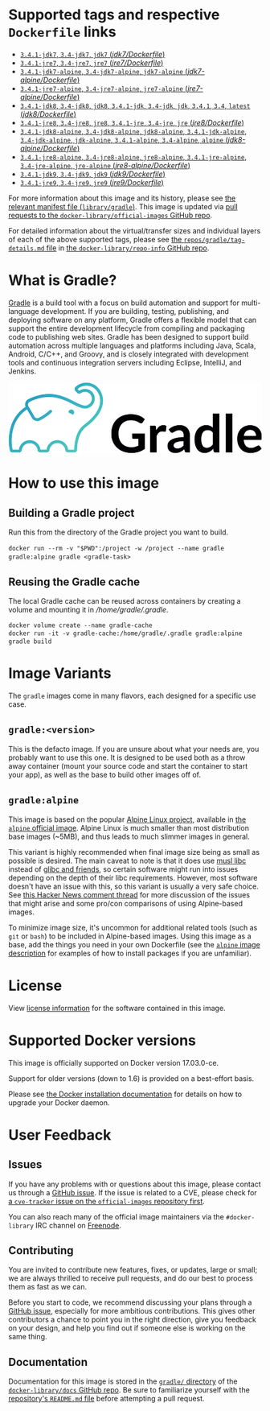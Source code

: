 <!--

********************************************************************************

WARNING:

    DO NOT EDIT "gradle/README.md"

    IT IS AUTO-GENERATED

    (from the other files in "gradle/" combined with a set of templates)

********************************************************************************

-->

# Supported tags and respective `Dockerfile` links

-	[`3.4.1-jdk7`, `3.4-jdk7`, `jdk7` (*jdk7/Dockerfile*)](https://github.com/keeganwitt/docker-gradle/blob/7318ecf2463dfb408c3a313a9755b932d5fb8376/jdk7/Dockerfile)
-	[`3.4.1-jre7`, `3.4-jre7`, `jre7` (*jre7/Dockerfile*)](https://github.com/keeganwitt/docker-gradle/blob/7318ecf2463dfb408c3a313a9755b932d5fb8376/jre7/Dockerfile)
-	[`3.4.1-jdk7-alpine`, `3.4-jdk7-alpine`, `jdk7-alpine` (*jdk7-alpine/Dockerfile*)](https://github.com/keeganwitt/docker-gradle/blob/7318ecf2463dfb408c3a313a9755b932d5fb8376/jdk7-alpine/Dockerfile)
-	[`3.4.1-jre7-alpine`, `3.4-jre7-alpine`, `jre7-alpine` (*jre7-alpine/Dockerfile*)](https://github.com/keeganwitt/docker-gradle/blob/7318ecf2463dfb408c3a313a9755b932d5fb8376/jre7-alpine/Dockerfile)
-	[`3.4.1-jdk8`, `3.4-jdk8`, `jdk8`, `3.4.1-jdk`, `3.4-jdk`, `jdk`, `3.4.1`, `3.4`, `latest` (*jdk8/Dockerfile*)](https://github.com/keeganwitt/docker-gradle/blob/7318ecf2463dfb408c3a313a9755b932d5fb8376/jdk8/Dockerfile)
-	[`3.4.1-jre8`, `3.4-jre8`, `jre8`, `3.4.1-jre`, `3.4-jre`, `jre` (*jre8/Dockerfile*)](https://github.com/keeganwitt/docker-gradle/blob/7318ecf2463dfb408c3a313a9755b932d5fb8376/jre8/Dockerfile)
-	[`3.4.1-jdk8-alpine`, `3.4-jdk8-alpine`, `jdk8-alpine`, `3.4.1-jdk-alpine`, `3.4-jdk-alpine`, `jdk-alpine`, `3.4.1-alpine`, `3.4-alpine`, `alpine` (*jdk8-alpine/Dockerfile*)](https://github.com/keeganwitt/docker-gradle/blob/7318ecf2463dfb408c3a313a9755b932d5fb8376/jdk8-alpine/Dockerfile)
-	[`3.4.1-jre8-alpine`, `3.4-jre8-alpine`, `jre8-alpine`, `3.4.1-jre-alpine`, `3.4-jre-alpine`, `jre-alpine` (*jre8-alpine/Dockerfile*)](https://github.com/keeganwitt/docker-gradle/blob/7318ecf2463dfb408c3a313a9755b932d5fb8376/jre8-alpine/Dockerfile)
-	[`3.4.1-jdk9`, `3.4-jdk9`, `jdk9` (*jdk9/Dockerfile*)](https://github.com/keeganwitt/docker-gradle/blob/7318ecf2463dfb408c3a313a9755b932d5fb8376/jdk9/Dockerfile)
-	[`3.4.1-jre9`, `3.4-jre9`, `jre9` (*jre9/Dockerfile*)](https://github.com/keeganwitt/docker-gradle/blob/7318ecf2463dfb408c3a313a9755b932d5fb8376/jre9/Dockerfile)

For more information about this image and its history, please see [the relevant manifest file (`library/gradle`)](https://github.com/docker-library/official-images/blob/master/library/gradle). This image is updated via [pull requests to the `docker-library/official-images` GitHub repo](https://github.com/docker-library/official-images/pulls?q=label%3Alibrary%2Fgradle).

For detailed information about the virtual/transfer sizes and individual layers of each of the above supported tags, please see [the `repos/gradle/tag-details.md` file](https://github.com/docker-library/repo-info/blob/master/repos/gradle/tag-details.md) in [the `docker-library/repo-info` GitHub repo](https://github.com/docker-library/repo-info).

# What is Gradle?

[Gradle](https://gradle.org/) is a build tool with a focus on build automation and support for multi-language development. If you are building, testing, publishing, and deploying software on any platform, Gradle offers a flexible model that can support the entire development lifecycle from compiling and packaging code to publishing web sites. Gradle has been designed to support build automation across multiple languages and platforms including Java, Scala, Android, C/C++, and Groovy, and is closely integrated with development tools and continuous integration servers including Eclipse, IntelliJ, and Jenkins.

![logo](https://raw.githubusercontent.com/docker-library/docs/c3d3ca6beed000f9ba6eabc98f3399158f520256/gradle/logo.png)

# How to use this image

## Building a Gradle project

Run this from the directory of the Gradle project you want to build.

`docker run --rm -v "$PWD":/project -w /project --name gradle gradle:alpine gradle <gradle-task>`

## Reusing the Gradle cache

The local Gradle cache can be reused across containers by creating a volume and mounting it in */home/gradle/.gradle*.

```console
docker volume create --name gradle-cache
docker run -it -v gradle-cache:/home/gradle/.gradle gradle:alpine gradle build
```

# Image Variants

The `gradle` images come in many flavors, each designed for a specific use case.

## `gradle:<version>`

This is the defacto image. If you are unsure about what your needs are, you probably want to use this one. It is designed to be used both as a throw away container (mount your source code and start the container to start your app), as well as the base to build other images off of.

## `gradle:alpine`

This image is based on the popular [Alpine Linux project](http://alpinelinux.org), available in [the `alpine` official image](https://hub.docker.com/_/alpine). Alpine Linux is much smaller than most distribution base images (~5MB), and thus leads to much slimmer images in general.

This variant is highly recommended when final image size being as small as possible is desired. The main caveat to note is that it does use [musl libc](http://www.musl-libc.org) instead of [glibc and friends](http://www.etalabs.net/compare_libcs.html), so certain software might run into issues depending on the depth of their libc requirements. However, most software doesn't have an issue with this, so this variant is usually a very safe choice. See [this Hacker News comment thread](https://news.ycombinator.com/item?id=10782897) for more discussion of the issues that might arise and some pro/con comparisons of using Alpine-based images.

To minimize image size, it's uncommon for additional related tools (such as `git` or `bash`) to be included in Alpine-based images. Using this image as a base, add the things you need in your own Dockerfile (see the [`alpine` image description](https://hub.docker.com/_/alpine/) for examples of how to install packages if you are unfamiliar).

# License

View [license information](https://gradle.org/license/) for the software contained in this image.

# Supported Docker versions

This image is officially supported on Docker version 17.03.0-ce.

Support for older versions (down to 1.6) is provided on a best-effort basis.

Please see [the Docker installation documentation](https://docs.docker.com/installation/) for details on how to upgrade your Docker daemon.

# User Feedback

## Issues

If you have any problems with or questions about this image, please contact us through a [GitHub issue](https://github.com/keeganwitt/docker-gradle/issues). If the issue is related to a CVE, please check for [a `cve-tracker` issue on the `official-images` repository first](https://github.com/docker-library/official-images/issues?q=label%3Acve-tracker).

You can also reach many of the official image maintainers via the `#docker-library` IRC channel on [Freenode](https://freenode.net).

## Contributing

You are invited to contribute new features, fixes, or updates, large or small; we are always thrilled to receive pull requests, and do our best to process them as fast as we can.

Before you start to code, we recommend discussing your plans through a [GitHub issue](https://github.com/keeganwitt/docker-gradle/issues), especially for more ambitious contributions. This gives other contributors a chance to point you in the right direction, give you feedback on your design, and help you find out if someone else is working on the same thing.

## Documentation

Documentation for this image is stored in the [`gradle/` directory](https://github.com/docker-library/docs/tree/master/gradle) of the [`docker-library/docs` GitHub repo](https://github.com/docker-library/docs). Be sure to familiarize yourself with the [repository's `README.md` file](https://github.com/docker-library/docs/blob/master/README.md) before attempting a pull request.
